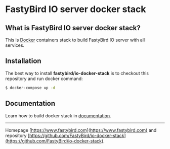 # FastyBird IO server docker stack

## What is FastyBird IO server docker stack?

This is [Docker](https://www.docker.com/) containers stack to build FastyBird IO server with all services.

## Installation

The best way to install **fastybird/io-docker-stack** is to checkout this repository and run docker command:

```sh
$ docker-compose up -d
```

## Documentation

Learn how to build docker stack in [documentation](https://github.com/FastyBird/io-docker-stack/blob/master/docs/en/index.md).

***
Homepage [https://www.fastybird.com](https://www.fastybird.com) and repository [https://github.com/FastyBird/io-docker-stack](https://github.com/FastyBird/io-docker-stack).
